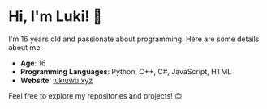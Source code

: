 # Hi, I'm Luki! 👋

I'm 16 years old and passionate about programming. Here are some details about me:

- **Age**: 16
- **Programming Languages**: Python, C++, C#, JavaScript, HTML
- **Website**: [lukiuwu.xyz](https://lukiuwu.xyz)

Feel free to explore my repositories and projects! 😊
